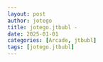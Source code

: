 ```yaml
---
layout: post
author: jotego
title: jotego.jtbubl - 
date: 2025-01-01
categories: [Arcade, jtbubl]
tags: [jotego.jtbubl]
---
```


